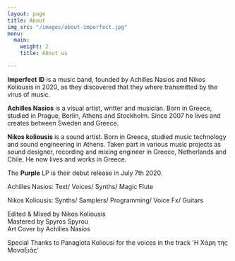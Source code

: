 ```yaml
---
layout: page
title: About
img_src: "/images/about-imperfect.jpg"
menu:
  main:
    weight: 2
    title: About us

---
```

**Imperfect ID** is a music band, founded by Achilles Nasios and Nikos Koliousis in 2020, as they discovered that they where transmitted by the virus of music.

**Achilles Nasios** is a visual artist, writter and musician. Born in Greece, studied in Prague, Berlin, Athens and Stockholm. Since 2007 he lives and creates between Sweden and Greece.

**Nikos koliousis** is a sound artist. Born in Greece, studied music technology and sound engineering in Athens. Taken part in various music projects as sound designer, recording and mixing engineer in Greece, Netherlands and Chile. He now lives and works in Greece.

The **Purple** LP is their debut release in July 7th 2020.

Achilles Nasios: Text/ Voices/ Synths/ Magic Flute  
  
Nikos Koliousis: Synths/ Samplers/ Programming/ Voice Fx/ Guitars  
  
Edited & Mixed by Nikos Koliousis  
Mastered by Spyros Spyrou  
Art Cover by Achilles Nasios  
  
Special Thanks to Panagiota Koliousi for the voices in the track 'Η Χάρη της Μοναξιάς'